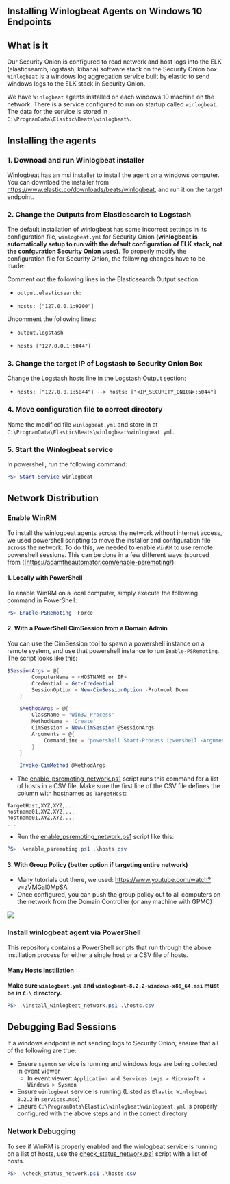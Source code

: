 ## Installing Winlogbeat Agents on Windows 10 Endpoints

## What is it

Our Security Onion is configured to read network and host logs into the ELK (elasticsearch, logstash, kibana) software stack on the Security Onion box. `Winlogbeat` is a windows log aggregation service built by elastic to send windows logs to the ELK stack in Security Onion.

We have `Winlogbeat` agents installed on each windows 10 machine on the network. There is a service configured to run on startup called `winlogbeat`. The data for the service is stored in `C:\ProgramData\Elastic\Beats\winlogbeat\`.

## Installing the agents

### 1. Downoad and run Winlogbeat installer

Winlogbeat has an msi installer to install the agent on a windows computer. You can download the installer from https://www.elastic.co/downloads/beats/winlogbeat, and run it on the target endpoint.

### 2. Change the Outputs from Elasticsearch to Logstash

The default installation of winlogbeat has some incorrect settings in its configuration file, `winlogbeat.yml` for Security Onion **(winlogbeat is automatically setup to run with the default configuration of ELK stack, not the confguration Security Onion uses)**. To properly modify the configuration file for Security Onion, the following changes have to be made:

Comment out the following lines in the Elasticsearch Output section: 
*     output.elasticsearch:
*     hosts: ["127.0.0.1:9200"]

Uncomment the following lines:
*     output.logstash
*     hosts ["127.0.0.1:5044"]
### 3. Change the target IP of Logstash to Security Onion Box

Change the Logstash hosts line in the Logstash Output section:
*     hosts: ["127.0.0.1:5044"] --> hosts: ["<IP_SECURITY_ONION>:5044"]

### 4. Move configuration file to correct directory

Name the modified file `winlogbeat.yml` and store in at `C:\ProgramData\Elastic\Beats\winlogbeat\winlogbeat.yml`.

### 5. Start the Winlogbeat service

In powershell, run the following command:

```powershell
PS> Start-Service winlogbeat
```
## Network Distribution

### Enable WinRM

To install the winlogbeat agents across the network without internet access, we used powershell scripting to move the installer and configuration file across the network. To do this, we needed to enable `WinRM` to use remote powershell sessions. This can be done in a few different ways (sourced from ([https://adamtheautomator.com/enable-psremoting/):

#### 1. Locally with PowerShell

To enable WinRM on a local computer, simply execute the following command in PowerShell:
```powershell
PS> Enable-PSRemoting -Force
```

#### 2. With a PowerShell CimSession from a Domain Admin

You can use the CimSession tool to spawn a powershell instance on a remote system, and use that powershell instance to run `Enable-PSRemoting`. The script looks like this:

```powershell
$SessionArgs = @{
        ComputerName = <HOSTNAME or IP>
        Credential = Get-Credential
        SessionOption = New-CimSessionOption -Protocol Dcom
    }

    $MethodArgs = @{
        ClassName = 'Win32_Process'
        MethodName = 'Create'
        CimSession = New-CimSession @SessionArgs
        Arguments = @{
            CommandLine = "powershell Start-Process [pwershell -ArgumentList 'Enable-PSRemoting -Force'"
        }
    }

    Invoke-CimMethod @MethodArgs
```

* The [enable_psremoting_network.ps1](enable_psremoting_network.ps1) script runs this command for a list of hosts in a CSV file. Make sure the first line of the CSV file defines the column with hostnames as `TargetHost`:

```csv
TargetHost,XYZ,XYZ,...
hostname01,XYZ,XYZ,...
hostname01,XYZ,XYZ,...
...
```

* Run the [enable_psremoting_network.ps1](enable_psremoting_network.ps1) script like this:
```powershell
PS> .\enable_psremoting.ps1 .\hosts.csv
```

#### 3. With Group Policy (better option if targeting entire network)

* Many tutorials out there, we used: https://www.youtube.com/watch?v=zVMGal0MpSA
* Once configured, you can push the group policy out to all computers on the network from the Domain Controller (or any machine with GPMC)

![](https://i.imgur.com/wFcz4IJ.png)

### Install winlogbeat agent via PowerShell

This repository contains a PowerShell scripts that run through the above instillation process for either a single host or a CSV file of hosts.

#### Many Hosts Instillation

**Make sure `winlogbeat.yml` and `winlogbeat-8.2.2-windows-x86_64.msi` must be in `C:\` directory.**

```powershell
PS> .\install_winlogbeat_network.ps1 .\hosts.csv
```

## Debugging Bad Sessions

If a windows endpoint is not sending logs to Security Onion, ensure that all of the following are true:

* Ensure `sysmon` service is running and windows logs are being collected in event viewer
    * In event viewer: `Application and Services Logs > Microsoft > Windows > Sysmon`
* Ensure `winlogbeat` service is running (Listed as `Elastic Winlogbeat 8.2.2` in `services.msc`)
* Ensure `C:\ProgramData\Elastic\winlogbeat\winlogbeat.yml` is properly configured with the above steps and in the correct directory

### Network Debugging

To see if WinRM is properly enabled and the winlogbeat service is running on a list of hosts, use the [check_status_network.ps1](check_status_network.ps1) script with a list of hosts.

```powershell
PS> .\check_status_network.ps1 .\hosts.csv
```